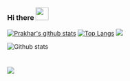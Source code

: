 ### Hi there <img src="https://raw.githubusercontent.com/MartinHeinz/MartinHeinz/master/wave.gif" width="30px">

<!--
**prakhar1144/prakhar1144** is a ✨ _special_ ✨ repository because its `README.md` (this file) appears on your GitHub profile.

Here are some ideas to get you started:

- 🔭 I’m currently working on ...
- 🌱 I’m currently learning ...
- 👯 I’m looking to collaborate on ...
- 🤔 I’m looking for help with ...
- 💬 Ask me about ...
- 📫 How to reach me: ...
- 😄 Pronouns: ...
- ⚡ Fun fact: ...
-->
[![Prakhar's github stats](https://github-readme-stats.vercel.app/api?username=prakhar1144&count_private=true&show_icons=true&theme=dark&hide=stars)](https://github.com/anuraghazra/github-readme-stats)
[![Top Langs](https://github-readme-stats.vercel.app/api/top-langs/?username=prakhar1144&layout=compact&theme=dark&count_private=true)](https://github.com/anuraghazra/github-readme-stats)
![](https://komarev.com/ghpvc/?username=prakhar1144&style=plastic)



<img src="https://github-readme-stats.vercel.app/api?username=prakhar1144&show_icons=true&count_private=true&title_color=#800000" alt="Github stats" />

# ![](https://komarev.com/ghpvc/?username=prakhar1144&color=red)
